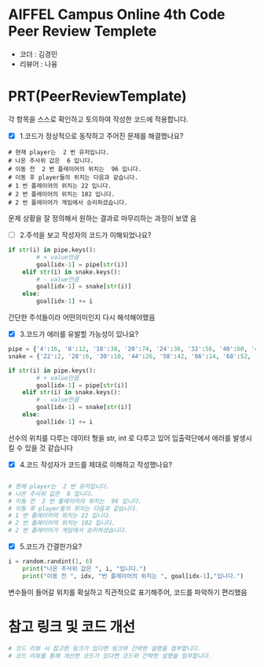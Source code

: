 # AIFFEL Campus Online 4th Code Peer Review Templete
- 코더 : 김경민
- 리뷰어 : 나융


# PRT(PeerReviewTemplate)
각 항목을 스스로 확인하고 토의하여 작성한 코드에 적용합니다.
- [x] 1.코드가 정상적으로 동작하고 주어진 문제를 해결했나요?
```
# 현재 player는  2 번 유저입니다.
# 나온 주사위 값은  6 입니다.
# 이동 전  2 번 플레이어의 위치는  96 입니다.
# 이동 후 player들의 위치는 다음과 같습니다.
# 1 번 플레이어의 위치는 22 입니다.
# 2 번 플레이어의 위치는 102 입니다.
# 2 번 플레이어가 게임에서 승리하셨습니다.
```
문제 상황을 잘 정의해서 원하는 결과로 마무리하는 과정이 보였
음

- [ ] 2.주석을 보고 작성자의 코드가 이해되었나요?
```python
if str(i) in pipe.keys():
        # + value만큼
        goal[idx-1] = pipe[str(i)]
    elif str(i) in snake.keys():
        # - value만큼
        goal[idx-1] = snake[str(i)]
    else:
        goal[idx-1] += i
```
간단한 주석들이라 어떤의미인지 다시 해석해야했음


- [x] 3.코드가 에러를 유발할 가능성이 있나요?
```python
pipe = {'4':16, '8':12, '18':38, '20':74, '24':36, '32':56, '40':60, '48':54, '70':88, '76':86, '80':100, '90':92}
snake = {'22':2, '28':6, '30':10, '44':26, '58':42, '66':14, '68':52, '72':50, '84':62, '94':64, '96':82, '98':78}
```
```python
if str(i) in pipe.keys():
        # + value만큼
        goal[idx-1] = pipe[str(i)]
    elif str(i) in snake.keys():
        # - value만큼
        goal[idx-1] = snake[str(i)]
    else:
        goal[idx-1] += i
```
선수의 위치를 다루는 데이터 형을 str, int 로 다루고 있어 입출력단에서 에러를 발생시킬 수 있을 것 같습니다
 
- [x] 4.코드 작성자가 코드를 제대로 이해하고 작성했나요?
```python

# 현재 player는  2 번 유저입니다.
# 나온 주사위 값은  6 입니다.
# 이동 전  2 번 플레이어의 위치는  96 입니다.
# 이동 후 player들의 위치는 다음과 같습니다.
# 1 번 플레이어의 위치는 22 입니다.
# 2 번 플레이어의 위치는 102 입니다.
# 2 번 플레이어가 게임에서 승리하셨습니다.
```

- [x] 5.코드가 간결한가요?
```python
i = random.randint(1, 6)
    print("나온 주사위 값은 ", i, "입니다.")
    print("이동 전 ", idx, "번 플레이어의 위치는 ", goal[idx-1],"입니다.")
```
변수들이 들어갈 위치를 확실하고 직관적으로 표기해주어, 코드를 파악하기 편리했음


# 참고 링크 및 코드 개선
```python
# 코드 리뷰 시 참고한 링크가 있다면 링크와 간략한 설명을 첨부합니다.
# 코드 리뷰를 통해 개선한 코드가 있다면 코드와 간략한 설명을 첨부합니다.
```
